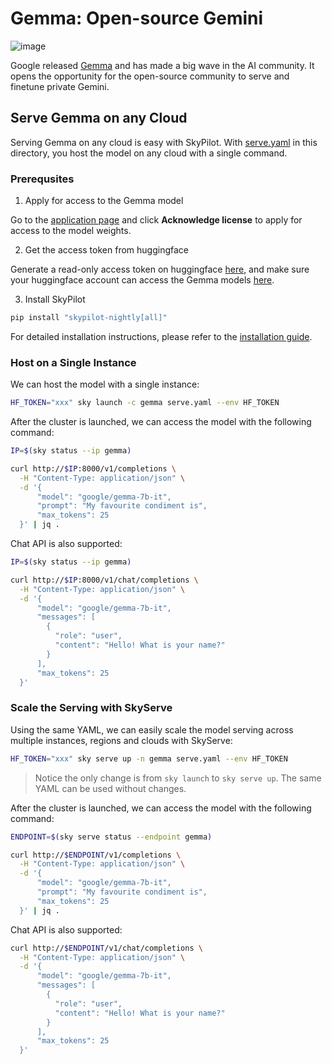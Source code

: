 # Gemma: Open-source Gemini
![image](https://github.com/skypilot-org/skypilot/assets/6753189/e452c39e-b5ef-4cb2-ab48-053f9e6f67b7)

Google released [Gemma](https://blog.google/technology/developers/gemma-open-models/) and has made a big wave in the AI community.
It opens the opportunity for the open-source community to serve and finetune private Gemini.

## Serve Gemma on any Cloud

Serving Gemma on any cloud is easy with SkyPilot. With [serve.yaml](https://github.com/skypilot-org/skypilot/tree/master/llm/gemma/serve.yaml) in this directory, you host the model on any cloud with a single command.

### Prerequsites

1. Apply for access to the Gemma model

Go to the [application page](https://huggingface.co/google/gemma-7b) and click **Acknowledge license** to apply for access to the model weights.


2. Get the access token from huggingface

Generate a read-only access token on huggingface [here](https://huggingface.co/settings/token), and make sure your huggingface account can access the Gemma models [here](https://huggingface.co/google/gemma-7b).

3. Install SkyPilot

```bash
pip install "skypilot-nightly[all]"
```
For detailed installation instructions, please refer to the [installation guide](https://skypilot.readthedocs.io/en/latest/getting-started/installation.html).

### Host on a Single Instance

We can host the model with a single instance:
```bash
HF_TOKEN="xxx" sky launch -c gemma serve.yaml --env HF_TOKEN
```

After the cluster is launched, we can access the model with the following command:
```bash
IP=$(sky status --ip gemma)

curl http://$IP:8000/v1/completions \
  -H "Content-Type: application/json" \
  -d '{
      "model": "google/gemma-7b-it",
      "prompt": "My favourite condiment is",
      "max_tokens": 25
  }' | jq .
```

Chat API is also supported:
```bash
IP=$(sky status --ip gemma)

curl http://$IP:8000/v1/chat/completions \
  -H "Content-Type: application/json" \
  -d '{
      "model": "google/gemma-7b-it",
      "messages": [
        {
          "role": "user",
          "content": "Hello! What is your name?"
        }
      ],
      "max_tokens": 25
  }'
```

### Scale the Serving with SkyServe


Using the same YAML, we can easily scale the model serving across multiple instances, regions and clouds with SkyServe:
```bash
HF_TOKEN="xxx" sky serve up -n gemma serve.yaml --env HF_TOKEN
```

> Notice the only change is from `sky launch` to `sky serve up`. The same YAML can be used without changes.

After the cluster is launched, we can access the model with the following command:
```bash
ENDPOINT=$(sky serve status --endpoint gemma)

curl http://$ENDPOINT/v1/completions \
  -H "Content-Type: application/json" \
  -d '{
      "model": "google/gemma-7b-it",
      "prompt": "My favourite condiment is",
      "max_tokens": 25
  }' | jq .
```

Chat API is also supported:
```bash
curl http://$ENDPOINT/v1/chat/completions \
  -H "Content-Type: application/json" \
  -d '{
      "model": "google/gemma-7b-it",
      "messages": [
        {
          "role": "user",
          "content": "Hello! What is your name?"
        }
      ],
      "max_tokens": 25
  }'
```
